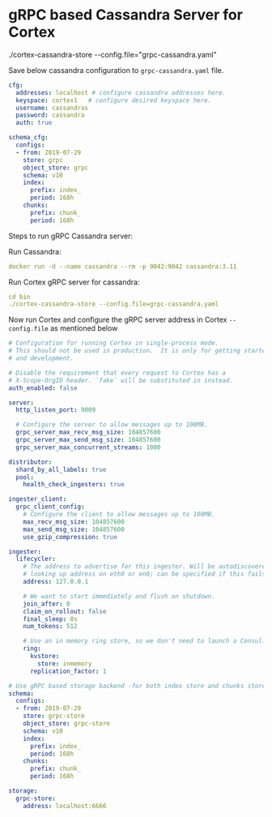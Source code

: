 # gRPC based Cassandra Server for Cortex 

./cortex-cassandra-store --config.file="grpc-cassandra.yaml"

Save below cassandra configuration to ```grpc-cassandra.yaml``` file.

```yaml
cfg:
  addresses: localhost # configure cassandra addresses here.
  keyspace: cortex1   # configure desired keyspace here.
  username: cassandras
  password: cassandra
  auth: true

schema_cfg:
  configs:
  - from: 2019-07-29
    store: grpc
    object_store: grpc
    schema: v10
    index:
      prefix: index_
      period: 168h
    chunks:
      prefix: chunk_
      period: 168h
```

Steps to run gRPC Cassandra server:

Run Cassandra:
```yaml
docker run -d --name cassandra --rm -p 9042:9042 cassandra:3.11
```
Run Cortex gRPC server for cassandra:

```yaml
cd bin
./cortex-cassandra-store --config.file=grpc-cassandra.yaml
```

Now run Cortex and configure the gRPC server address in Cortex ```--config.file``` as mentioned below

```yaml
# Configuration for running Cortex in single-process mode.
# This should not be used in production.  It is only for getting started
# and development.

# Disable the requirement that every request to Cortex has a
# X-Scope-OrgID header. `fake` will be substituted in instead.
auth_enabled: false

server:
  http_listen_port: 9009

  # Configure the server to allow messages up to 100MB.
  grpc_server_max_recv_msg_size: 104857600
  grpc_server_max_send_msg_size: 104857600
  grpc_server_max_concurrent_streams: 1000

distributor:
  shard_by_all_labels: true
  pool:
    health_check_ingesters: true

ingester_client:
  grpc_client_config:
    # Configure the client to allow messages up to 100MB.
    max_recv_msg_size: 104857600
    max_send_msg_size: 104857600
    use_gzip_compression: true

ingester:
  lifecycler:
    # The address to advertise for this ingester. Will be autodiscovered by
    # looking up address on eth0 or en0; can be specified if this fails.
    address: 127.0.0.1

    # We want to start immediately and flush on shutdown.
    join_after: 0
    claim_on_rollout: false
    final_sleep: 0s
    num_tokens: 512

    # Use an in memory ring store, so we don't need to launch a Consul.
    ring:
      kvstore:
        store: inmemory
      replication_factor: 1

# Use gRPC based storage backend -for both index store and chunks store.
schema:
  configs:
  - from: 2019-07-29
    store: grpc-store
    object_store: grpc-store
    schema: v10
    index:
      prefix: index_
      period: 168h
    chunks:
      prefix: chunk_
      period: 168h

storage:
  grpc-store: 
    address: localhost:6666

```